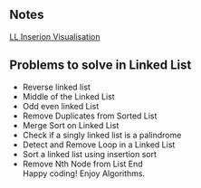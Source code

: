 ## Notes 

[LL Inserion Visualisation](https://www.educative.io/courses/competitive-programming-in-cpp-keys-to-success/YMZGY05yEAK)





## Problems to solve in Linked List

- Reverse linked list
- Middle of the Linked List
- Odd even linked List
- Remove Duplicates from Sorted List
- Merge Sort on Linked List
- Check if a singly linked list is a palindrome
- Detect and Remove Loop in a Linked List
- Sort a linked list using insertion sort
- Remove Nth Node from List End <br>
Happy coding! Enjoy Algorithms.
